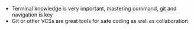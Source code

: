 - Terminal knowledge is very important, mastering command, git and navigation is key
- Git or other VCSs are great tools for safe coding as well as collaboration
